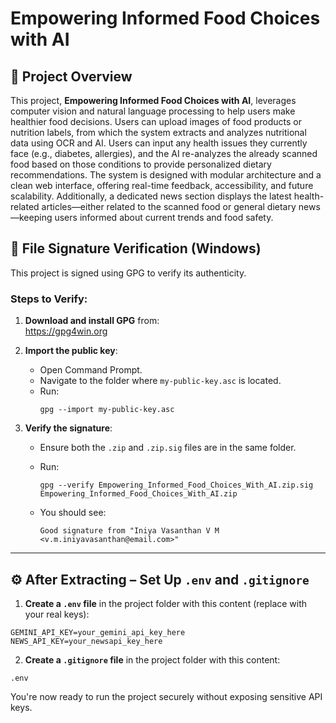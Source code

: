 # Empowering Informed Food Choices with AI

## 📌 Project Overview

This project, **Empowering Informed Food Choices with AI**, leverages computer vision and natural language processing to help users make healthier food decisions. Users can upload images of food products or nutrition labels, from which the system extracts and analyzes nutritional data using OCR and AI. Users can input any health issues they currently face (e.g., diabetes, allergies), and the AI re-analyzes the already scanned food based on those conditions to provide personalized dietary recommendations. The system is designed with modular architecture and a clean web interface, offering real-time feedback, accessibility, and future scalability.
Additionally, a dedicated news section displays the latest health-related articles—either related to the scanned food or general dietary news—keeping users informed about current trends and food safety.

## 🔐 File Signature Verification (Windows)

This project is signed using GPG to verify its authenticity.

### Steps to Verify:

1. **Download and install GPG** from:  
   https://gpg4win.org

2. **Import the public key**:
   - Open Command Prompt.
   - Navigate to the folder where `my-public-key.asc` is located.
   - Run:
     ```
     gpg --import my-public-key.asc
     ```

3. **Verify the signature**:
   - Ensure both the `.zip` and `.zip.sig` files are in the same folder.
   - Run:
     ```
     gpg --verify Empowering_Informed_Food_Choices_With_AI.zip.sig Empowering_Informed_Food_Choices_With_AI.zip
     ```

   - You should see:
     ```
     Good signature from "Iniya Vasanthan V M <v.m.iniyavasanthan@email.com>"
     ```

---

## ⚙️ After Extracting – Set Up `.env` and `.gitignore`

1. **Create a `.env` file** in the project folder with this content (replace with your real keys):
```
GEMINI_API_KEY=your_gemini_api_key_here 
NEWS_API_KEY=your_newsapi_key_here
```

2. **Create a `.gitignore` file** in the project folder with this content:
```
.env
```

You're now ready to run the project securely without exposing sensitive API keys.
